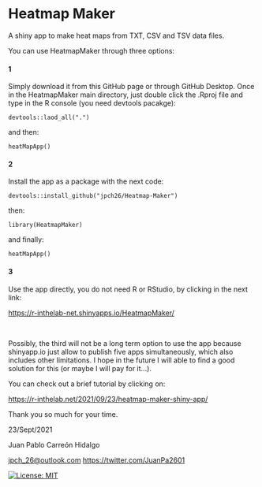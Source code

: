 Heatmap Maker
================

A shiny app to make heat maps from TXT, CSV and TSV data files.

You can use HeatmapMaker through three options:

#### 1

Simply download it from this GitHub page or through GitHub Desktop. Once in the HeatmapMaker main directory, just double click the .Rproj file and type in the R console (you need devtools pacakge):

`devtools::laod_all(".")`

and then:

`heatMapApp()`

#### 2

Install the app as a package with the next code:

`devtools::install_github("jpch26/Heatmap-Maker")`

then:

`library(HeatmapMaker)`

and finally:

`heatMapApp()`

#### 3

Use the app directly, you do not need R or RStudio, by clicking in the next link:

https://r-inthelab-net.shinyapps.io/HeatmapMaker/ 

 

Possibly, the third will not be a long term option to use the app because shinyapp.io just allow to publish five apps simultaneously, which also includes other limitations. I hope in the future I will able to find a good solution for this (or maybe I will pay for it...).

You can check out a brief tutorial by clicking on:  

https://r-inthelab.net/2021/09/23/heatmap-maker-shiny-app/

Thank you so much for your time.  

23/Sept/2021

Juan Pablo Carreón Hidalgo

<jpch_26@outlook.com>
<https://twitter.com/JuanPa2601>

[![License: MIT](https://img.shields.io/badge/License-MIT-yellow.svg)](https://opensource.org/licenses/MIT)
